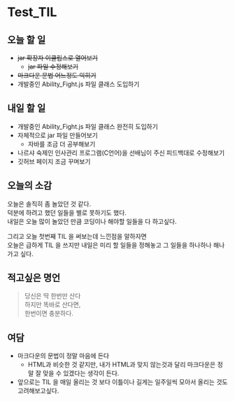 # Test_TIL

## 오늘 할 일
- ~~jar 확장자 이클립스로 열어보기~~
    - ~~jar 파일 수정해보기~~
- ~~마크다운 문법 어느정도 익히기~~
- 개발중인 Ability_Fight.js 파일 클래스 도입하기

## 내일 할 일
- 개발중인 Ability_Fight.js 파일 클래스 완전히 도입하기
- 자체적으로 jar 파일 만들어보기
    - 자바를 조금 더 공부해보기
- 나르샤 숙제인 인사관리 프로그램(C언어)을 선배님이 주신 피드백대로 수정해보기
- 깃허브 페이지 조금 꾸며보기

## 오늘의 소감
오늘은 솔직히 좀 놀았던 것 같다.  
덕분에 하려고 했던 일들을 별로 못하기도 했다.  
내일은 오늘 많이 놀았던 만큼 코딩이나 해야할 일들을 다 하고싶다.  

그리고 오늘 첫번째 TIL 을 써보는데 느낀점을 말하자면    
오늘은 급하게 TIL 을 쓰지만 내일은 미리 할 일들을 정해놓고 그 일들을 하나하나 해나가고 싶다.

## 적고싶은 명언
>당신은 딱 한번만 산다  
하지만 똑바로 산다면,  
한번이면 충분하다.

## 여담
- 마크다운의 문법이 정말 마음에 든다
    - HTML과 비슷한 것 같지만, 내가 HTML과 맞지 않는것과 달리 마크다운은 정말 잘 맞을 수 있겠다는 생각이 든다.
- 앞으로는 TIL 을 매일 올리는 것 보다 이틀이나 길게는 일주일씩 모아서 올리는 것도 고려해보고싶다.